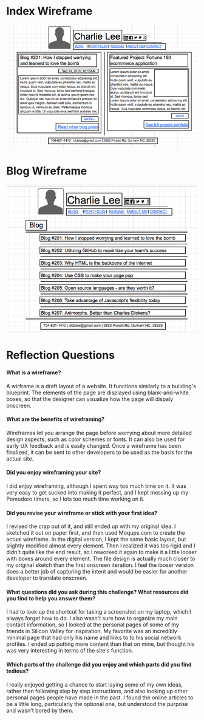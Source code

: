 # Index Wireframe

![Index Wireframe](imgs/wireframe-index.png)

# Blog Wireframe

![Blog Wireframe](imgs/wireframe-blog-index.png)

# Reflection Questions

#### What is a wireframe?

A wirframe is a draft layout of a website. It functions similarly to a building's blueprint.  The elements of the page are displayed using blank-and-white boxes, so that the designer can visualize how the page will dispaly onscreen.

#### What are the benefits of wireframing?

Wireframes let you arrange the page before worrying about more detailed design aspects, such as color schemes or fonts.  It can also be used for early UX feedback and is easily changed.  Once a wireframe has been finalized, it can be sent to other developers to be used as the basis for the actual site.

#### Did you enjoy wireframing your site?

I did enjoy wireframing, although I spent way too much time on it. It was very easy to get sucked into making it perfect, and I kept messing up my Pomodoro timers, so I lots too much time working on it.

#### Did you revise your wireframe or stick with your first idea?

I revised the crap out of it, and still ended up with my original idea.  I sketched it out on paper first, and then used Moqups.com to create the actual wireframe. In the digital version, I kept the same basic layout, but slightly modified almost every element. Then I realized it was too rigid and I didn't quite like the end result, so I reworked it again to make it a little looser with boxes around every element.  The file design is actually much closer to my original sketch than the first onscreen iteration.  I feel the looser version does a better job of capturing the intent and would be easier for another developer to translate onscreen.

#### What questions did you ask during this challenge? What resources did you find to help you answer them?

I had to look up the shortcut for taking a screenshot on my laptop, which I always forget how to do.  I also wasn't sure how to organize my main contact information, so I looked at the personal pages of some of my friends in Silicon Valley for inspiration. My favorite was an incredibly minimal page that had only his name and links to to his social network profiles. I ended up putting more content than that on mine, but thought his was very interesting in terms of the site's function.

#### Which parts of the challenge did you enjoy and which parts did you find tedious?

I really enjoyed getting a chance to start laying some of my own ideas, rather than following step by step instructions, and also looking up other personal pages people have made in the past.  I found the online articles to be a little long, particularly the optional one, but understood the purpose and wasn't bored by them.